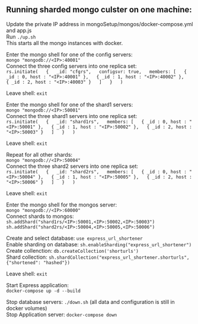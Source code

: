 ## Running sharded mongo culster on one machine:

Update the private IP address in mongoSetup/mongos/docker-compose.yml and app.js  
Run `./up.sh`  
This starts all the mongo instances with docker.  

Enter the mongo shell for one of the config servers:  
`mongo "mongodb://<IP>:40001"`  
Connect the three config servers into one replica set:  
`rs.initiate(  
  {  
    _id: "cfgrs",  
    configsvr: true,  
    members: [  
      { _id : 0, host : "<IP>:40001" },  
      { _id : 1, host : "<IP>:40002" },  
      { _id : 2, host : "<IP>:40003" }  
    ]  
  }  
)`  

Leave shell: `exit`  

Enter the mongo shell for one of the shard1 servers:  
`mongo "mongodb://<IP>:50001"`  
Connect the three shard1 servers into one replica set:  
`rs.initiate(  
  {  
    _id: "shard1rs",  
    members: [  
      { _id : 0, host : "<IP>:50001" },  
      { _id : 1, host : "<IP>:50002" },  
      { _id : 2, host : "<IP>:50003" }  
    ]  
  }  
)`  

Leave shell: `exit`  

Repeat for all other shards:  
`mongo "mongodb://<IP>:50004"`  
Connect the three shard2 servers into one replica set:  
`rs.initiate(  
  {  
    _id: "shard2rs",  
    members: [  
      { _id : 0, host : "<IP>:50004" },  
      { _id : 1, host : "<IP>:50005" },  
      { _id : 2, host : "<IP>:50006" }  
    ]  
  }  
)`  

Leave shell: `exit`  

Enter the mongo shell for the mongos server:  
`mongo "mongodb://<IP>:60000"`  
Connect shards to mongos:  
`sh.addShard("shard1rs/<IP>:50001,<IP>:50002,<IP>:50003")`  
`sh.addShard("shard2rs/<IP>:50004,<IP>:50005,<IP>:50006")`  

Create and select database: `use express_url_shortener`  
Enable sharding on database: `sh.enableSharding("express_url_shortener")`  
Create collenction: `db.createCollection('shorturls')`  
Shard collection: `sh.shardCollection("express_url_shortener.shorturls", {"shortened": "hashed"})`  

Leave shell: `exit`  

Start Express application:  
`docker-compose up -d --build`  

Stop database servers: `./down.sh` (all data and configuration is still in docker volumes)  
Stop Application server: `docker-compose down`  






